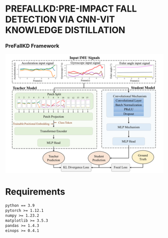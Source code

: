 # PREFALLKD:PRE-IMPACT FALL DETECTION VIA CNN-VIT KNOWLEDGE DISTILLATION

### PreFallKD Framework
![An overview of PreFallKD](/images/PreFallKD_framework.png)

# Requirements
```
python == 3.9
pytorch >= 1.12.1
numpy >= 1.23.2
matplotlib >= 3.5.3
pandas >= 1.4.3
einops >= 0.4.1
``` 
